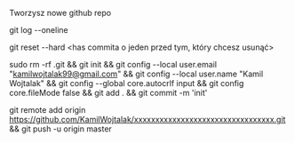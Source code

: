 Tworzysz nowe github repo  
  
git log --oneline  

git reset --hard <has commita o jeden przed tym, który chcesz usunąć>  
  
sudo rm -rf .git && git init && git config --local user.email "kamilwojtalak99@gmail.com"  && git config --local user.name "Kamil Wojtalak"  && git config --global core.autocrlf input  && git config core.fileMode false  && git add .  && git commit -m 'init'  

git remote add origin https://github.com/KamilWojtalak/xxxxxxxxxxxxxxxxxxxxxxxxxxxxxxxxx.git  && git push -u origin master  
